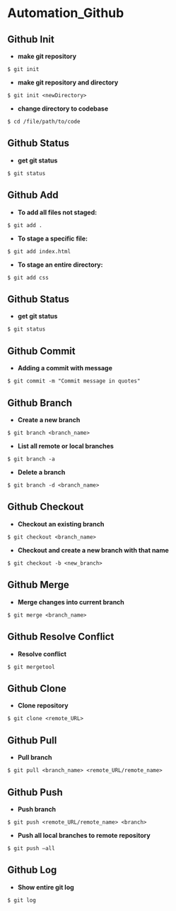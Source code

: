 
# Automation_Github


## Github Init
* **make git repository**
```shell script
$ git init
```
* **make git repository and directory**
```shell script
$ git init <newDirectory>
```
* **change directory to codebase**
```shell script
$ cd /file/path/to/code
```

## Github Status
* **get git status**
```shell script
$ git status
```

## Github Add
* **To add all files not staged:**
```shell script
$ git add .
```
* **To stage a specific file:**
```shell script
$ git add index.html
```
* **To stage an entire directory:**
```shell script
$ git add css
```
## Github Status
* **get git status**
```shell script
$ git status
```

## Github Commit
* **Adding a commit with message**
```shell script
$ git commit -m "Commit message in quotes"
```
## Github Branch
* **Create a new branch**
```shell script
$ git branch <branch_name>
```
* **List all remote or local branches**
```shell script
$ git branch -a
```
* **Delete a branch**
```shell script
$ git branch -d <branch_name>
```

## Github Checkout
* **Checkout an existing branch**
```shell script
$ git checkout <branch_name>
```
* **Checkout and create a new branch with that name**
```shell script
$ git checkout -b <new_branch>
```
## Github Merge
* **Merge changes into current branch**
```shell script
$ git merge <branch_name>
```

## Github Resolve Conflict
* **Resolve conflict**
```shell script
$ git mergetool
```

## Github Clone
* **Clone repository**
```shell script
$ git clone <remote_URL>
```

## Github Pull
* **Pull branch**
```shell script
$ git pull <branch_name> <remote_URL/remote_name>
```

## Github Push
* **Push branch**
```shell script
$ git push <remote_URL/remote_name> <branch>
```
* **Push all local branches to remote repository**
```shell script
$ git push —all
```

## Github Log
* **Show entire git log**
```shell script
$ git log
```






